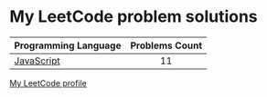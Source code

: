 # My LeetCode problem solutions

|    Programming Language  |    Problems Count  | 
|----------|:-------------:|
| [JavaScript](https://github.com/nikitapozdeev/programming-problems/tree/master/leetcode/javascript) | 11 | 


[My LeetCode profile](https://leetcode.com/crabn3bula/)
